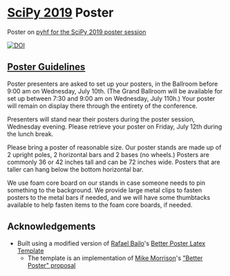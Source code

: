 # [SciPy 2019](https://www.scipy2019.scipy.org/) Poster
Poster on [pyhf for the SciPy 2019 poster session](https://github.com/matthewfeickert/SciPy2019-Proposal)

[![DOI](https://zenodo.org/badge/186745225.svg)](https://zenodo.org/badge/latestdoi/186745225)

## [Poster Guidelines](https://www.scipy2019.scipy.org/info-for-presenters)

Poster presenters are asked to set up your posters, in the Ballroom before 9:00 am on Wednesday, July 10th.
(The Grand Ballroom will be available for set up between 7:30 and 9:00 am on Wednesday, July 110h.)
Your poster will remain on display there through the entirety of the conference.

Presenters will stand near their posters during the poster session, Wednesday evening.
Please retrieve your poster on Friday, July 12th during the lunch break.

Please bring a poster of reasonable size.
Our poster stands are made up of 2 upright poles, 2 horizontal bars and 2 bases (no wheels.)
Posters are commonly 36 or 42 inches tall and can be 72 inches wide.
Posters that are taller can hang below the bottom horizontal bar.

We use foam core board on our stands in case someone needs to pin something to the background.
We provide large metal clips to fasten posters to the metal bars if needed, and we will have some thumbtacks available to help fasten items to the foam core boards, if needed.

## Acknowledgements

- Built using a modified version of [Rafael Bailo](https://github.com/rafaelbailo)'s [Better Poster Latex Template](https://github.com/rafaelbailo/betterposter-latex-template)
   - The template is an implementation of [Mike Morrison](https://twitter.com/mikemorrison)'s ["Better Poster" proposal](https://youtu.be/1RwJbhkCA58)
